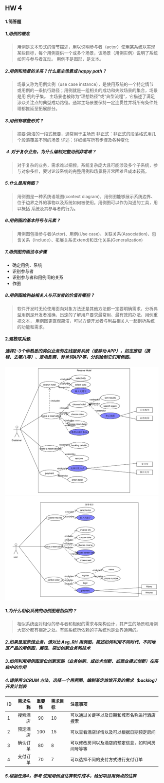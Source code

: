 ## HW４
#### 1.简答题
##### 1.用例的概念
>用例是文本形式的情节描述，用以说明参与者（actor）使用某系统以实现某些目标，每个用例提供一个或多个场景，该场景（用例实例）说明了系统如何与参与者互动。 用例不是图形，是文本。
##### 2.用例和场景的关系？什么是主场景或 happy path？
>场景又称为用例实例（use case instance），是使用系统的一个特定情节 或用例的一条执行路径；用例就是一组相关的成功和失败场景的集合，场景是用 例的子集。
>主场景也被称为“理想路径”或“典型流程”，它描述了满足涉众关注点的典型成功路径。通常主场景要保持一定连贯性并将所有条件处理都推延至拓展部分。
##### 3.用例有哪些形式？
>摘要:简洁的一段式概要，通常用于主场景
>非正式：非正式的段落格式用几个段落覆盖不同的场景
>详述：详细编写所有步骤及各种变化
##### ４.对于复杂业务，为什么编制完整用例非常难？
>对于复杂的业务，需求难以把控，系统复杂庞大且可能涉及多个子系统，参与对象多样，要讨论该系统的完整用例和场景将非常困难且成本较高。
##### 5.什么是用例图？
>用例图是一种系统语境图(context diagram)，用例图能够展示系统边界、位于边界之外的事物以及系统如何被使用。用例图可以作为沟通的工具，用以概括 系统及其参与者的行为。
##### 6.用例图的基本符号与元素？
>用例图包括参与者(Actor)、用例(Use case)、关联关系(Association)、包含关系（Include）、拓展关系(Extend)和泛化关系(Generalization)
##### 7.用例图的画法与步骤
* 确定用例、系统
* 识别参与者
* 识别参与者和用例间的关系
* 作图

##### 8.用例图给利益相关人与开发者的价值有哪些？
> 软件开发时无论使用面向对象方法还是其他方法都一定要明确需求，分析典型用例是开发者准确、迅速的了解用户要求最常用、最有效的办法，用例重视文本， 用例图更直观简洁，可以方便开发者与利益相关人一起剖析系统的功能和需求。

#### 2.建模联系题
##### 选择2-3个你熟悉的类似业务的在线服务系统（或移动 APP），如定旅馆（携程、去哪儿等）、定电影票、背单词APP等，分别绘制它们用例图。
![](https://github.com/palxu/OOAD-HW/blob/master/photo/1.png)
![](https://github.com/palxu/OOAD-HW/blob/master/photo/2.png)

##### 1.为什么相似系统的用例图是相似的？
>相似系统面对相似的参与者和相似的需求与架构设计，其产生的场景和用例大部分都有相近之处。有些系统所依赖的子系统也是业界通用的。
##### 2.如果是定旅馆业务，请对比 Asg_RH 用例图，简述如何利用不同时代、不同地区产品的用例图，展现、突出创新业务和技术
##### 3.如何利用用例图定位创新思路（业务创新、或技术创新、或商业模式创新）在系统中的作用
##### 4.请使用 SCRUM 方法，选择一个用例图，编制某定旅馆开发的需求（backlog）开发计划表

| ID        |   需求名称   |   重要性   |需求目标|注意事项|
| :-------- | --------:   | :------: | :--------| :--------|
| 1         |   搜索酒店   |  90|10|可以通过关键字以及日期和城市名称进行酒店搜索|要考虑根据输入的信息进行酒店优先级排序|
| 2         |   预定酒店   |  100|15|可以查看酒店详情以及可以根据日期预定房间|要考虑房间容量以及空闲情况|
| 3         |   确认订单   |  80|8|可以修改房间以及酒店的预定信息，如时间房间号等等|要可以查看订单性情|
| 4         |   支付订单   |  70|7|可以选择不同的支付方式进行支付订单|注意支付异常反馈|

##### 5.根据任务4，参考 使用用例点估算软件成本，给出项目用例点的估算
